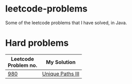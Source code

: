 # leetcode-problems
Some of the leetcode problems that I have solved, in Java.

# Hard problems
| Leetcode<br/>Problem no. | My Solution |
| --- | --- |
| [980](https://leetcode.com/problems/unique-paths-iii/) | [Unique Paths III](../master/problems/UniquePathsIII) |

